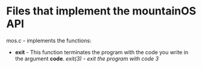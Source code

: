 <h1>Files that implement the mountainOS API</h1>

<p1>mos.c - implements the functions:</p1>
<ul>
  <li><strong>exit</strong> - This function terminates the program with the code you write in the argument <b>code</b>. <i>exit(3) - exit the program with code 3</i></li>
</ul>
